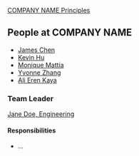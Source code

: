 [COMPANY NAME Principles](./principles.md)

People at COMPANY NAME
---

- [James Chen](./james_chen.md)
- [Kevin Hu](./kevin_hu.md)
- [Monique Mattia](./monique_mattia.md)
- [Yvonne Zhang](./yiyun_zhang.md)
- [Ali Eren Kaya](./alieren_kaya.md)


### Team Leader

[Jane Doe, Engineering](./jane_doe.md)
<!-- Describe who and why the team leader was selected --> 

#### Responsibilities
<!-- What is their role for your team?	--> 
- ...

